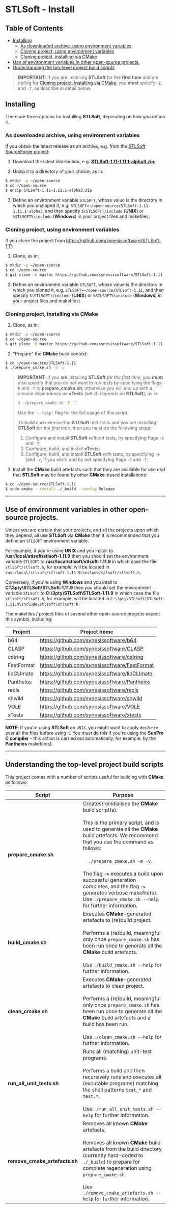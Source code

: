 # STLSoft - Install <!-- omit in toc -->

## Table of Contents <!-- omit in toc -->

- [Installing](#installing)
  - [As downloaded archive, using environment variables](#as-downloaded-archive-using-environment-variables)
  - [Cloning project, using environment variables](#cloning-project-using-environment-variables)
  - [Cloning project, installing via CMake](#cloning-project-installing-via-cmake)
- [Use of environment variables in other open-source projects.](#use-of-environment-variables-in-other-open-source-projects)
- [Understanding the top-level project build scripts](#understanding-the-top-level-project-build-scripts)


> **IMPORTANT**: If you are installing **STLSoft** for the **first time** and are opting for [Cloning project, installing via CMake](#cloning-project-installing-via-cmake), you **must** specify `-E` and `-T`, as describe in detail below.


## Installing

There are three options for installing **STLSoft**, depending on how you obtain it.


### As downloaded archive, using environment variables

If you obtain the latest release as an archive, e.g. from the [STLSoft SourceForge project](https://sourceforge.net/projects/stlsoft/):

1. Download the latest distribution, e.g. [**STLSoft-1.11-1.11.1-alpha3.zip**](https://github.com/synesissoftware/STLSoft-1.11/releases/tag/1.11.1-alpha3);

2. Unzip it to a directory of your choice, as in:

```bash
$ mkdir -p ~/open-source
$ cd ~/open-source
$ unzip STLSoft-1.11-1.11.1-alpha3.zip
```

3. Define an environment variable `STLSOFT`, whose value is the directory in which you unzipped it, e.g. `STLSOFT=~/open-source/STLSoft-1.11-1.11.1-alpha3`, and then specify `$(STLSOFT)/include` (**UNIX**) or `%STLSOFT%\include` (**Windows**) in your project files and makefiles;


### Cloning project, using environment variables

If you clone the project from https://github.com/synesissoftware/STLSoft-1.11:

1. Clone, as in;

```bash
$ mkdir -p ~/open-source
$ cd ~/open-source
$ git clone -b master https://github.com/synesissoftware/STLSoft-1.11
```

2. Define an environment variable `STLSOFT`, whose value is the directory in which you cloned it, e.g. `STLSOFT=~/open-source/STLSoft-1.11`, and then specify `$(STLSOFT)/include` (**UNIX**) or `%STLSOFT%\include` (**Windows**) in your project files and makefiles;


### Cloning project, installing via CMake

1. Clone, as in;

```bash
$ mkdir -p ~/open-source
$ cd ~/open-source
$ git clone -b master https://github.com/synesissoftware/STLSoft-1.11
```

2. "Prepare" the **CMake** build context:

```bash
$ cd ~/open-source/STLSoft-1.11
$ ./prepare_cmake.sh -m -v
```

> **IMPORTANT**: If you are installing **STLSoft** _for the first time_, you **must** also specify that you do _not_ want to run tests by specifying the flags `-E` and `-T` to **prepare_cmake.sh**, otherwise you will end up with a circular dependency on **xTests** (which depends on **STLSoft**), as in:
>
> ```bash
> $ ./prepare_cmake.sh -E -T
> ```
>
> Use the `'--help'` flag for the full usage of this script.
>
> To build and exercise the **STLSoft** unit-tests and you are installing **STLSoft** _for the first time_, then you must do the following steps:
> 1. Configure and install **STLSoft** _without_ tests, by specifying flags `-E` and `-T`;
> 2. Configure, build, and install **xTests**;
> 3. Configure, build, and install **STLSoft** _with_ tests, by specifying `-m` (and `-v`, if you wish) and by _not_ specifying flags `-E` and `-T`;


3. Install the **CMake** build artefacts such that they are available for use _and_ that **STLSoft** may be found by other **CMake**-based installations:

```bash
$ cd ~/open-source/STLSoft-1.11
$ sudo cmake --install ./_build --config Release
```


----


## Use of environment variables in other open-source projects.

Unless you are certain that your projects, and all the projects upon which they depend, all use **STLSoft** via **CMake** then it is recommended that you define an `STLSOFT` environment variable.

For example, if you're using **UNIX** and you install to
**/usr/local/stlsoft/stlsoft-1.11.9**
then you should set the environment variable `STLSOFT` to
**/usr/local/stlsoft/stlsoft-1.11.9**
in which case the file `stlsoft/stlsoft.h`, for example, will be located in `/usr/local/stlsoft/stlsoft-1.11.9/include/stlsoft/stlsoft.h`.

Conversely, if you're using **Windows** and you intall to
**C:\3pty\STLSoft\STLSoft-1.11.9**
then you should set the environment variable `STLSoft` to
**C:\3pty\STLSoft\STLSoft-1.11.9**
in which case the file `stlsoft/stlsoft.h`, for example, will be located in `C:\3pty\STLSoft\STLSoft-1.11.9\include\stlsoft\stlsoft.h`.

The makefiles / project files of several other open-source projects expect this symbol, including:

| Project     | Project home                                  |
| ----------- | --------------------------------------------  |
| b64         | https://github.com/synesissoftware/b64        |
| CLASP       | https://github.com/synesissoftware/CLASP      |
| cstring     | https://github.com/synesissoftware/cstring    |
| FastFormat  | https://github.com/synesissoftware/FastFormat |
| libCLImate  | https://github.com/synesissoftware/libCLImate |
| Pantheios   | https://github.com/synesissoftware/Pantheios  |
| recls       | https://github.com/synesissoftware/recls      |
| shwild      | https://github.com/synesissoftware/shwild     |
| VOLE        | https://github.com/synesissoftware/VOLE       |
| xTests      | https://github.com/synesissoftware/xtests     |

**NOTE**: If you're using **STLSoft** on `UNIX`, you might want to apply `dos2unix` over all the files before using it. You *must* do this if you're using the **SunPro C compiler** - this action is carried out automatically, for example, by the **Pantheios** makefile(s).


----


## Understanding the top-level project build scripts

This project comes with a number of scripts useful for building with **CMake**, as follows:

| Script                    | Purpose |
| ------------------------- | ------- |
| **prepare_cmake.sh**          | Creates/reinitialises the **CMake** build script(s).<br/><br/>This is the primary script, and is used to generate all the **CMake** build artefacts. We recommend that you use the command  as follows:</br></br>&nbsp;&nbsp;&nbsp;&nbsp;`./prepare_cmake.sh -m -v`.<br/><br/>The flag `-m` executes a build upon successful generation completes, and the flag `-v` generates verbose makefile(s). Use `./prepare_cmake.sh --help` for further information. |
| **build_cmake.sh**            | Executes **CMake**-generated artefacts to (re)build project.<br/><br/>Performs a (re)build, meaningful only once `prepare_cmake.sh` has been run once to generate all the **CMake** build artefacts.<br/><br/>Use `./build_cmake.sh --help` for further information. |
| **clean_cmake.sh**            | Executes **CMake**-generated artefacts to clean project.<br/><br/>Performs a (re)build, meaningful only once `prepare_cmake.sh` has been run once to generate all the **CMake** build artefacts and a build has been run.<br/><br/>Use `./clean_cmake.sh --help` for further information. |
| **run_all_unit_tests.sh**     | Runs all (matching) unit-test programs.<br/><br/>Performs a build and then recursively runs and executes all (excutable programs) matching the shell patterns `test_*` and `test.*`.<br/><br/>Use `./run_all_unit_tests.sh --help` for further information. |
| **remove_cmake_artefacts.sh** | Removes all known **CMake** artefacts.<br/><br/>Removes all known **CMake** build artefacts from the build directory (currently hard-coded to `./_build`) to prepare for complete regeneration using `prepare_cmake.sh`.<br/><br/>Use `./remove_cmake_artefacts.sh --help` for further information. |


<!-- ########################### end of file ########################### -->


